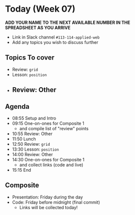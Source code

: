 # Today (Week 07)

**ADD YOUR NAME TO THE NEXT AVAILABLE NUMBER IN THE SPREADSHEET AS YOU ARRIVE**
- Link in Slack channel `#113-114-applied-web`
- Add any topics you wish to discuss further
  
## Topics To cover
- Review: `grid`
- Lesson: `position`
- Review: Other
	- 

## Agenda
- 08:55 Setup and Intro
- 09:15 One-on-ones for Composite 1
  - and compile list of "review" points
- 10:55 Review: Other
- 11:50 Lunch
- 12:50 Review: `grid`
- 13:30 Lesson: `position`
- 14:00 Review: Other
- 14:30 One-on-ones for Composite 1
  - and collect links (code and live)
- 15:15 End

## Composite
- Presentation: Friday during the day
- Code: Friday before midnight (final commit)
  - Links will be collected today!